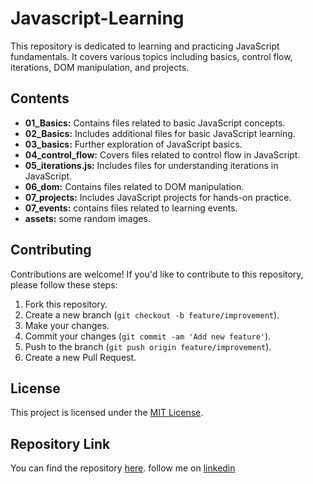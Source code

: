 # Javascript-Learning

This repository is dedicated to learning and practicing JavaScript fundamentals. It covers various topics including basics, control flow, iterations, DOM manipulation, and projects.

## Contents

- **01_Basics:** Contains files related to basic JavaScript concepts.
- **02_Basics:** Includes additional files for basic JavaScript learning.
- **03_basics:** Further exploration of JavaScript basics.
- **04_control_flow:** Covers files related to control flow in JavaScript.
- **05_iterations.js:** Includes files for understanding iterations in JavaScript.
- **06_dom:** Contains files related to DOM manipulation.
- **07_projects:** Includes JavaScript projects for hands-on practice.
- **07_events:** contains files related to learning events.
- **assets:** some random images.

## Contributing

Contributions are welcome! If you'd like to contribute to this repository, please follow these steps:

1. Fork this repository.
2. Create a new branch (`git checkout -b feature/improvement`).
3. Make your changes.
4. Commit your changes (`git commit -am 'Add new feature'`).
5. Push to the branch (`git push origin feature/improvement`).
6. Create a new Pull Request.

## License

This project is licensed under the [MIT License](LICENSE).

## Repository Link

You can find the repository [here](https://github.com/AmanSagar0607/Javascript-Learning).
follow me on [linkedin](https://www.linkedin.com/in/amansagar0607/)
